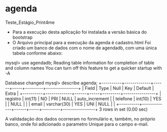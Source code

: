 # agenda
Teste_Estágio_Print4me
- Para a execução desta aplicação foi instalada a versão básica do bootstrap
- O Arquivo principal para a execução da agenda é cadastro.html
Foi criado um banco de dados com o nome de agendadb,
com uma única tabela conforme abaixo:

mysql> use agendadb;
Reading table information for completion of table and column names
You can turn off this feature to get a quicker startup with -A

Database changed
mysql> describe agenda;
+----------+-------------+------+-----+---------+----------------+
| Field    | Type        | Null | Key | Default | Extra          |
+----------+-------------+------+-----+---------+----------------+
| registro | int(11)     | NO   | PRI | NULL    | auto_increment |
| telefone | int(10)     | YES  |     | NULL    |                |
| email    | varchar(30) | YES  | UNI | NULL    |                |
+----------+-------------+------+-----+---------+----------------+
3 rows in set (0.00 sec)

A validadação dos dados ocorreram no formulário e, também, no próprio banco, onde foi adicionado o parametro Unique para 
o campo e-mail.

